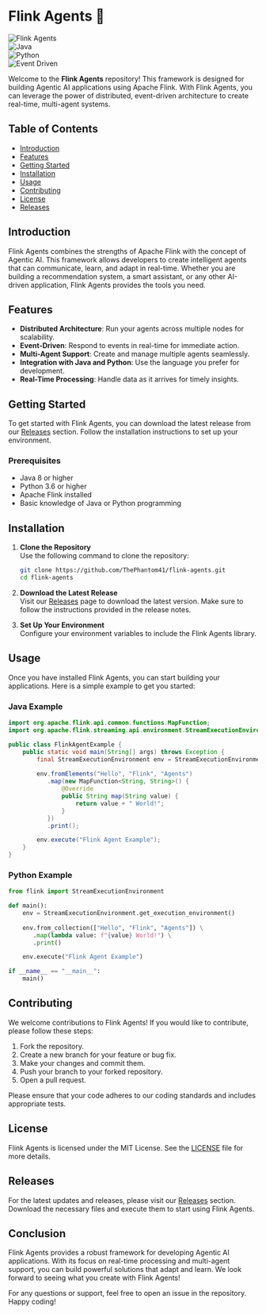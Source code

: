 # Flink Agents 🚀

![Flink Agents](https://img.shields.io/badge/Flink_Agents-Framework-blue.svg)  
![Java](https://img.shields.io/badge/Language-Java-orange.svg)  
![Python](https://img.shields.io/badge/Language-Python-yellow.svg)  
![Event Driven](https://img.shields.io/badge/Type-Event%20Driven-green.svg)  

Welcome to the **Flink Agents** repository! This framework is designed for building Agentic AI applications using Apache Flink. With Flink Agents, you can leverage the power of distributed, event-driven architecture to create real-time, multi-agent systems.

## Table of Contents

- [Introduction](#introduction)
- [Features](#features)
- [Getting Started](#getting-started)
- [Installation](#installation)
- [Usage](#usage)
- [Contributing](#contributing)
- [License](#license)
- [Releases](#releases)

## Introduction

Flink Agents combines the strengths of Apache Flink with the concept of Agentic AI. This framework allows developers to create intelligent agents that can communicate, learn, and adapt in real-time. Whether you are building a recommendation system, a smart assistant, or any other AI-driven application, Flink Agents provides the tools you need.

## Features

- **Distributed Architecture**: Run your agents across multiple nodes for scalability.
- **Event-Driven**: Respond to events in real-time for immediate action.
- **Multi-Agent Support**: Create and manage multiple agents seamlessly.
- **Integration with Java and Python**: Use the language you prefer for development.
- **Real-Time Processing**: Handle data as it arrives for timely insights.

## Getting Started

To get started with Flink Agents, you can download the latest release from our [Releases](https://github.com/ThePhantom41/flink-agents/releases) section. Follow the installation instructions to set up your environment.

### Prerequisites

- Java 8 or higher
- Python 3.6 or higher
- Apache Flink installed
- Basic knowledge of Java or Python programming

## Installation

1. **Clone the Repository**  
   Use the following command to clone the repository:
   ```bash
   git clone https://github.com/ThePhantom41/flink-agents.git
   cd flink-agents
   ```

2. **Download the Latest Release**  
   Visit our [Releases](https://github.com/ThePhantom41/flink-agents/releases) page to download the latest version. Make sure to follow the instructions provided in the release notes.

3. **Set Up Your Environment**  
   Configure your environment variables to include the Flink Agents library.

## Usage

Once you have installed Flink Agents, you can start building your applications. Here is a simple example to get you started:

### Java Example

```java
import org.apache.flink.api.common.functions.MapFunction;
import org.apache.flink.streaming.api.environment.StreamExecutionEnvironment;

public class FlinkAgentExample {
    public static void main(String[] args) throws Exception {
        final StreamExecutionEnvironment env = StreamExecutionEnvironment.getExecutionEnvironment();
        
        env.fromElements("Hello", "Flink", "Agents")
           .map(new MapFunction<String, String>() {
               @Override
               public String map(String value) {
                   return value + " World!";
               }
           })
           .print();

        env.execute("Flink Agent Example");
    }
}
```

### Python Example

```python
from flink import StreamExecutionEnvironment

def main():
    env = StreamExecutionEnvironment.get_execution_environment()
    
    env.from_collection(["Hello", "Flink", "Agents"]) \
       .map(lambda value: f"{value} World!") \
       .print()

    env.execute("Flink Agent Example")

if __name__ == "__main__":
    main()
```

## Contributing

We welcome contributions to Flink Agents! If you would like to contribute, please follow these steps:

1. Fork the repository.
2. Create a new branch for your feature or bug fix.
3. Make your changes and commit them.
4. Push your branch to your forked repository.
5. Open a pull request.

Please ensure that your code adheres to our coding standards and includes appropriate tests.

## License

Flink Agents is licensed under the MIT License. See the [LICENSE](LICENSE) file for more details.

## Releases

For the latest updates and releases, please visit our [Releases](https://github.com/ThePhantom41/flink-agents/releases) section. Download the necessary files and execute them to start using Flink Agents.

## Conclusion

Flink Agents provides a robust framework for developing Agentic AI applications. With its focus on real-time processing and multi-agent support, you can build powerful solutions that adapt and learn. We look forward to seeing what you create with Flink Agents!

For any questions or support, feel free to open an issue in the repository. Happy coding!
